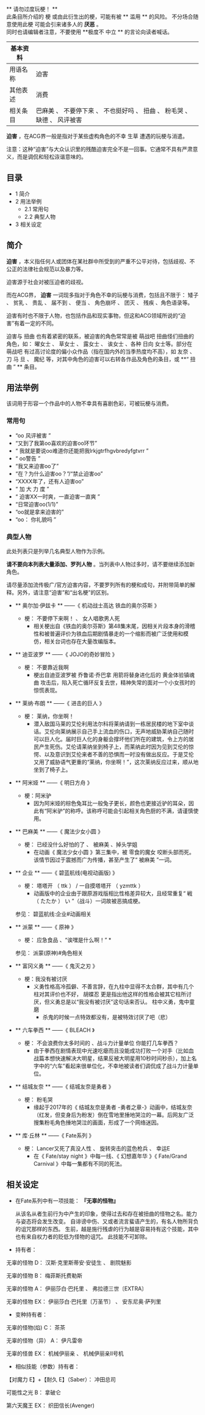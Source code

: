 ** 请勿过度玩梗！  **  
此条目所介绍的  梗  或由此衍生出的梗，可能有被 ** 滥用  ** 的风险。  不分场合随意使用此梗  可能会引来诸多人的 **厌恶** 。  
同时也请编辑者注意，不要使用 **极度不 中立  ** 的言论向读者喊话。

|  **基本资料**  ||
|---|---|
|用语名称  |  迫害   |
|其他表述  |  消费   |
|相关条目  |  巴麻美  、  不要停下来  、  不也挺好吗  、  扭曲  、  粉毛哭  、  缺德  、  风评被害   |
  
**迫害** ，在ACG界一般是指对于某些虚构角色的不幸  生草  遭遇的玩梗与消遣。

注意：这种“迫害”与大众认识里的残酷迫害完全不是一回事。它通常不具有严肃意义，而是调侃和轻松诙谐意味的。

  

##  目录

  * 1  简介 
  * 2  用法举例 
    * 2.1  常用句 
    * 2.2  典型人物 
  * 3  相关设定 

##  简介

**迫害** ，本义指任何人或团体在某社群中所受到的严重不公平对待，包括歧视、不公正的法律社会规范以及暴力等。

迫害源于社会对被压迫者的歧视。

而在ACG界， **迫害** 一词现多指对于角色不幸的玩梗与消费，包括且不限于：  矮子  、  贫乳  、  贵乱  、  届不到  、  便当  、
角色崩坏  、  团灭  、  残疾  、角色语录等。

迫害有时也不限于人物，也包括作品和现实事物，但这和ACG领域所说的“迫害”有着一定的不同。

迫害与  扭曲  也有着紧密的联系，被迫害的角色常常是被  萌战吧  扭曲怪们扭曲的角色，如：  曜女士  、  草女士  、  露女士  、  诶女士
、各种  日向  女士等。部分在  萌战吧  有过高讨论度的偏小众作品（指在国内外的当季热度均不高），如  友奈  、  刀  马  旦  、  魔纪
等，对其中角色的迫害可以右转各作品及角色的条目，或 **“ 扭曲  ” ** 条目。

##  用法举例

该词用于形容一个作品中的人物不幸具有喜剧色彩，可被玩梗与消费。

###  常用句

  * “oo  风评被害  ” 
  * “又到了我第oo喜欢的迫害oo环节” 
  * “  我就是要说oo难道你还能把我lrkjgtrfhgvbredyfgtvrr  ” 
  * “  oo警告  ” 
  * “我又来迫害oo了” 
  * “在？为什么迫害oo？”/“禁止迫害oo” 
  * “XXXX年了，还有人迫害oo” 
  * “  加 大 力 度  ” 
  * “  迫害XX一时爽，一直迫害一直爽  ” 
  * “日常迫害oo(1/1)” 
  * “oo就是拿来迫害的” 
  * “oo：  你礼貌吗  ” 

###  典型人物

此处列表只是列举几名典型人物作为示例。  

**请不要向本列表大量添加、罗列人物** 。当列表中人物过多时，请不要继续添加新角色。  

请尽量添加流传极广/官方迫害内容，不要罗列所有的梗和成句，并附带简单的解释。另外，请注意“迫害”和“出名梗”的区别。

  * ** 奥尔加·伊兹卡  ** ——《  机动战士高达 铁血的奥尔芬斯  》 
    * 梗：  不要停下来啊！  、  女人唱歌男人死 
      * 相关梗出自《铁血的奥尔芬斯》第48集末尾，因相关片段本身的滑稽性和被普遍评价为铁血后期剧情暴走的一个缩影而被广泛使用和模仿，相关台词也存在大量改编版本。 

  * ** 迪亚波罗  ** ——《  JOJO的奇妙冒险  》 
    * 梗：  不要靠近我啊 
      * 梗出自迪亚波罗被  乔鲁诺·乔巴拿  用箭将替身进化后的  黄金体验镇魂曲  攻击后，陷入死亡循环反复去世，精神失常的面对一个小女孩时的惊慌表现。 

  * ** 莱纳·布朗  ** ——《  进击的巨人  》 
    * 梗：  莱纳，你坐啊！ 
      * 潜入敌国马莱的艾伦利用法尔科将莱纳请到一栋居民楼的地下室中谈话。艾伦向莱纳展示自己手上流血的伤口，无声地威胁莱纳自己随时可以巨人化。届时巨人化的身躯会撑坏他们所在的建筑，令上方的居民产生死伤。艾伦请莱纳坐到椅子上，而莱纳此时因为见到艾伦的惊愕、以及意识到艾伦来者不善的恐惧而一时没有做出反应。于是艾伦又用了威胁语气更重的“莱纳，你坐啊！”，这次莱纳反应过来，顺从地坐到了椅子上。 

  * ** 阿米娅  ** ——《  明日方舟  》 
    * 梗：阿米驴 
      * 因为阿米娅的棕色兔耳比一般兔子更长，颜色也更接近驴的耳朵，因此有“阿米驴”的称呼。该称呼可能会引起相关角色厨的不满，请谨慎使用。 

  * ** 巴麻美  ** ——《  魔法少女小圆  》 
    * 梗：  已经没什么好怕的了  、  被麻美  、掉头学姐 
      * 在动画《  魔法少女小圆  》第三集中，被  零食的魔女  咬断头部而死。该情节因过于震撼而广为传播，甚至产生了“  被麻美  ”一词。 

  * ** 企业  ** ——《  碧蓝航线(电视动画版)  》 
    * 梗：  塔塔开  （  ttk  ）  /  一自摸塔塔开  （  yzmttk  ） 
      * 动画版中的企业由于跟原游戏版相比性格差异较大，且经常重复“  戦  （  たたか  ）  い  ”（战斗）一词故被恶搞成梗。 

     参见：  碧蓝航线:企业#动画相关 

  * ** 派蒙  ** ——《  原神  》 
    * 梗：  应急食品  、“诶嘿是什么啊！” 
      * 

     参见：  派蒙(原神)#角色相关 

  * ** 富冈义勇  ** ——《  鬼灭之刃  》 
    * 梗：我没有被讨厌 
      * 义勇性格高冷孤僻、不善言辞，在九柱中显得不太合群，其中有几个柱对其评价也不好，  胡蝶忍  更是指出他这样的性格会被其它柱所讨厌，但义勇总是以“我没有被讨厌”这句话来否认。  柱中义勇，鬼中童磨 
        * 杀鬼的时候一点特效都没有，是被特效讨厌了吧（悲） 

  * ** 六车拳西  ** ——《  BLEACH  》 
    * 梗：  不会浪费你太多时间的  、战斗力计量单位  你能打几车拳西？ 
      * 由于拳西在剧情表现中光速吃瘪而且没能成功打败一个对手（比如血战篇本想快速解决大明星，结果反被大明星用10秒时间秒杀），加上名字中的“六车”看起来很单位化，不幸地被读者们调侃成了战斗力计量单位。 

  * ** 结城友奈  ** ——《  结城友奈是勇者  》 
    * 梗：  粉毛哭 
      * 缘起于2017年的《  结城友奈是勇者  -勇者之章-》动画中，结城友奈（红发，但变身后为粉发）倒在雪地里捶地哭泣的一幕。后网友广泛搜集粉毛角色捶地哭泣的画面，形成了一个网络迷因。 

  * ** 库·丘林  ** ——《  Fate系列  》 
    * 梗：  Lancer又死了真没人性  、  旋转突击的蓝色枪兵  、  幸运E 
      * 在《  Fate/stay night  》中每一线、《  幻想嘉年华  》《  Fate/Grand Carnival  》中每一集都有不同的死法。 

##  相关设定

  * 在Fate系列中有一项技能： **『无辜的怪物』**

     从该名从者生前行为中产生的印象，使得过去和存在被扭曲的怪物之名。能力与姿态将会发生改变。 
     自诽谤中伤、又或者流言蜚语产生的，有名人物所背负的诅咒那样的东西。 
     生前，越是施行残虐的行为越是容易持有这个技能，其中也有来自权力者的贬低为怪物的诅咒。 
     此技能不可卸除。 

  * 持有者： 

无辜的怪物 D：  汉斯·克里斯蒂安·安徒生  、  剧院魅影

无辜的怪物 B：  梅菲斯托费勒斯

无辜的怪物 A：  伊丽莎白·巴托里  、  弗拉德三世〔EXTRA〕

无辜的怪物 EX：  伊丽莎白·巴托里〔万圣节〕  、  安东尼奥·萨列里

  * 变种持有者： 

无辜的怪物(焰) C：  茶茶

无辜的怪物（异） A：  伊凡雷帝

无辜的怪兽 EX：  机械伊丽亲  、  机械伊丽亲Ⅱ号机

  * 相似技能（参数）持有者： 

【对魔力 E】+【耐久 E】（Saber）：  冲田总司

可能性之光 B：  拿破仑

第六天魔王 EX：  织田信长(Avenger)

